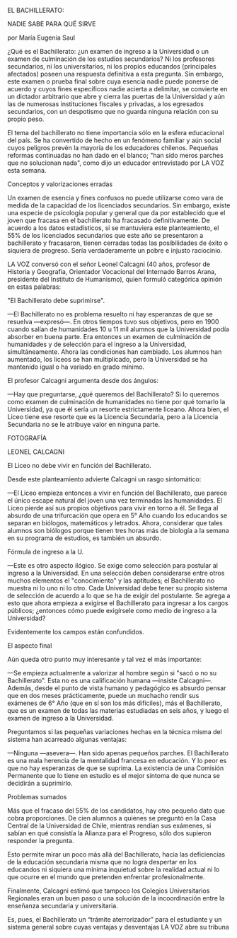 ---
---

EL BACHILLERATO:

NADIE SABE PARA QUÉ SIRVE

por María Eugenia Saul

¿Qué es el Bachillerato: ¿un examen de ingreso a la Universidad o un examen de culminación de los estudios secundarios? Ni los profesores secundarios, ni los universitarios, ni los propios educandos \(principales afectados\) poseen una respuesta definitiva a esta pregunta\. Sin embargo, este examen o prueba final sobre cuya esencia nadie puede ponerse de acuerdo y cuyos fines específicos nadie acierta a delimitar, se convierte en un dictador arbitrario que abre y cierra las puertas de la Universidad y aún las de numerosas instituciones fiscales y privadas, a los egresados secundarios, con un despotismo que no guarda ninguna relación con su propio peso\.

El tema del bachillerato no tiene importancia sólo en la esfera educacional del país\. Se ha convertido de hecho en un fenómeno familiar y aún social cuyos peligros prevén la mayoría de los educadores chilenos\. Pequeñas reformas continuadas no han dado en el blanco; "han sido meros parches que no solucionan nada", como dijo un educador entrevistado por LA VOZ esta semana\.

Conceptos y valorizaciones erradas

Un examen de esencia y fines confusos no puede utilizarse como vara de medida de la capacidad de los licenciados secundarios\. Sin embargo, existe una especie de psicología popular y general que da por establecido que el joven que fracasa en el bachillerato ha fracasado definitivamente\. De acuerdo a los datos estadísticos, si se mantuviera este planteamiento, el 55% de los licenciados secundarios que este año se presentaron a bachillerato y fracasaron, tienen cerradas todas las posibilidades de éxito o siquiera de progreso\. Sería verdaderamente un pobre e injusto raciocinio\.

LA VOZ conversó con el señor Leonel Calcagni \(40 años, profesor de Historia y Geografía, Orientador Vocacional del Internado Barros Arana, presidente del Instituto de Humanismo\), quien formuló categórica opinión en estas palabras:

"El Bachillerato debe suprimirse"\.

—El Bachillerato no es problema resuelto ni hay esperanzas de que se resuelva —expresó—\. En otros tiempos tuvo sus objetivos, pero en 1900 cuando salían de humanidades 10 u 11 mil alumnos que la Universidad podía absorber en buena parte\. Era entonces un examen de culminación de humanidades y de selección para el ingreso a la Universidad, simultáneamente\. Ahora las condiciones han cambiado\. Los alumnos han aumentado, los liceos se han multiplicado, pero la Universidad se ha mantenido igual o ha variado en grado mínimo\.

El profesor Calcagni argumenta desde dos ángulos:

—Hay que preguntarse, ¿qué queremos del Bachillerato? Si lo queremos como examen de culminación de humanidades no tiene por qué tomarlo la Universidad, ya que él sería un resorte estrictamente liceano\. Ahora bien, el Liceo tiene ese resorte que es la Licencia Secundaria, pero a la Licencia Secundaria no se le atribuye valor en ninguna parte\.

FOTOGRAFÍA

LEONEL CALCAGNI

El Liceo no debe vivir en función del Bachillerato\.

Desde este planteamiento advierte Calcagni un rasgo sintomático:

—El Liceo empieza entonces a vivir en función del Bachillerato, que parece el único escape natural del joven una vez terminadas las humanidades\. El Liceo pierde así sus propios objetivos para vivir en torno a él\. Se llega al absurdo de una trifurcación que opera en 5° Año cuando los educandos se separan en biólogos, matemáticos y letrados\. Ahora, considerar que tales alumnos son biólogos porque tienen tres horas más de biología a la semana en su programa de estudios, es también un absurdo\.

Fórmula de ingreso a la U\.

—Este es otro aspecto ilógico\. Se exige como selección para postular al ingreso a la Universidad\. En una selección deben considerarse entre otros muchos elementos el "conocimiento" y las aptitudes; el Bachillerato no muestra ni lo uno ni lo otro\. Cada Universidad debe tener su propio sistema de selección de acuerdo a lo que se ha de exigir del postulante\. Se agrega a esto que ahora empieza a exigirse el Bachillerato para ingresar a los cargos públicos; ¿entonces cómo puede exigírsele como medio de ingreso a la Universidad?

Evidentemente los campos están confundidos\.

El aspecto final

Aún queda otro punto muy interesante y tal vez el más importante:

—Se empieza actualmente a valorizar al hombre según si "sacó o no su Bachillerato"\. Esta no es una calificación humana —insiste Calcagni—\. Además, desde el punto de vista humano y pedagógico es absurdo pensar que en dos meses prácticamente, puede un muchacho rendir sus exámenes de 6° Año \(que en sí son los más difíciles\), más el Bachillerato, que es un examen de todas las materias estudiadas en seis años, y luego el examen de ingreso a la Universidad\.

Preguntamos si las pequeñas variaciones hechas en la técnica misma del sistema han acarreado algunas ventajas:

—Ninguna —asevera—\. Han sido apenas pequeños parches\. El Bachillerato es una mala herencia de la mentalidad francesa en educación\. Y lo peor es que no hay esperanzas de que se suprima\. La existencia de una Comisión Permanente que lo tiene en estudio es el mejor síntoma de que nunca se decidirán a suprimirlo\.

Problemas sumados

Más que el fracaso del 55% de los candidatos, hay otro pequeño dato que cobra proporciones\. De cien alumnos a quienes se preguntó en la Casa Central de la Universidad de Chile, mientras rendían sus exámenes, si sabían en qué consistía la Alianza para el Progreso, sólo dos supieron responder la pregunta\.

Esto permite mirar un poco más allá del Bachillerato, hacia las deficiencias de la educación secundaria misma que no logra despertar en los educandos ni siquiera una mínima inquietud sobre la realidad actual ni lo que ocurre en el mundo que pretenden enfrentar profesionalmente\.

Finalmente, Calcagni estimó que tampoco los Colegios Universitarios Regionales eran un buen paso o una solución de la incoordinación entre la enseñanza secundaria y universitaria\.

Es, pues, el Bachillerato un “trámite aterrorizador” para el estudiante y un sistema general sobre cuyas ventajas y desventajas LA VOZ abre su tribuna

